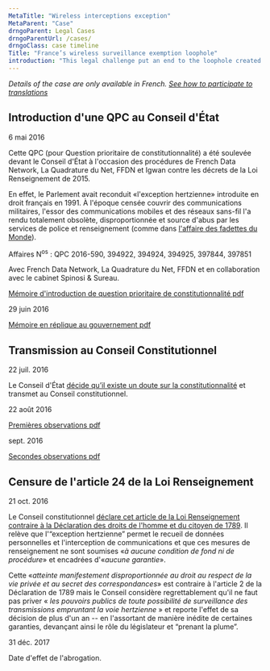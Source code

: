 ```yaml
---
MetaTitle: "Wireless interceptions exception"
MetaParent: "Case"
drngoParent: Legal Cases
drngoParentUrl: /cases/
drngoClass: case timeline
Title: "France’s wireless surveillance exemption loophole"
introduction: "This legal challenge put an end to the loophole created in 1991 which made wireless communications subject to exemptions. Data Rights members participated in the case."
---
```



*Details of the case are only available in French. [See how to participate to translations](/action/translate/)*


## Introduction d'une QPC au Conseil d'État 

<div class="event-date">6 mai 2016</div>

Cette QPC (pour Question prioritaire de constitutionnalité) a été soulevée devant le Conseil d'État à l'occasion des procédures de French Data Network, La Quadrature du Net, FFDN et Igwan contre les décrets de la Loi Renseignement de 2015.

En effet, le Parlement avait reconduit «l'exception hertzienne» introduite en droit français en 1991. À l'époque censée couvrir des communications militaires, l'essor des communications mobiles et des réseaux sans-fil l'a rendu totalement obsolète, disproportionnée et source d'abus par les services de police et renseignement (comme dans [l'affaire des fadettes du Monde](https://www.franceinter.fr/justice/affaire-des-fadettes-squarcini-condamne)).

Affaires N<sup>os</sup> : QPC 2016-590, 394922, 394924, 394925, 397844, 397851

Avec French Data Network, La Quadrature du Net, FFDN et en collaboration avec le cabinet Spinosi & Sureau.

<a href="https://data.datarights.ngo/s/jdmn3x8oscs97xb/download" class="attachment document">
<!-- <img src="/assets/image.jpg" alt=" "> -->
<p class="filename">Mémoire d'introduction de question prioritaire de constitutionnalité
<span class="filetype pdf">pdf</span></p>
</a>

<div class="event-date">29 juin 2016</div>

<a class="attachment document" href="https://data.datarights.ngo/s/8ksY5azEyFxLq7e/download">
<!-- <img src="/assets/image.jpg" alt=" "> -->
<p class="filename">Mémoire en réplique au gouvernement
<span class="filetype pdf">pdf</span></p>
</a>

## Transmission au Conseil Constitutionnel

<div class="event-date">22 juil. 2016</div>

Le Conseil d'État [décide qu’il existe un doute sur la constitutionnalité](http://www.conseil-etat.fr/fr/arianeweb/CE/decision/2016-07-22/394922) et transmet au Conseil constitutionnel.

<div class="event-date">22 août 2016</div>

<a class="attachment document" href="https://data.datarights.ngo/s/M8wsnrEwXoQcbim/download">
<!-- <img src="/assets/image.jpg" alt=" "> -->
<p class="filename">Premières observations
<span class="filetype pdf">pdf</span></p>
</a>

<div class="event-date">sept. 2016</div>

<a class="attachment document" href="https://data.datarights.ngo/s/kjpLotJaSP4SmJ3/download">
<!-- <img src="/assets/image.jpg" alt=" "> -->
<p class="filename">Secondes observations
<span class="filetype pdf">pdf</span></p>
</a>



## Censure de l'article 24 de la Loi Renseignement 

<div class="event-date">21 oct. 2016</div>

Le Conseil constitutionnel [déclare cet article de la Loi Renseignement contraire à la Déclaration des droits de l'homme et du citoyen de 1789](http://www.conseil-constitutionnel.fr/conseil-constitutionnel/francais/les-decisions/acces-par-date/decisions-depuis-1959/2016/2016-590-qpc/decision-n-2016-590-qpc-du-21-octobre-2016.148047.html). Il relève que l'“exception hertzienne” permet le recueil de données personnelles et l'interception de communications et que ces mesures de renseignement ne sont soumises «*à aucune condition de fond ni de procédure*» et encadrées d'«*aucune garantie*».

Cette «*atteinte manifestement disproportionnée au droit au respect de la vie privée et au secret des correspondances*» est contraire à l'article 2 de la Déclaration de 1789 mais le Conseil considère regrettablement qu'il ne faut pas priver « *les pouvoirs publics de toute possibilité de surveillance des transmissions empruntant la voie hertzienne* » et reporte l'effet de sa décision de plus d'un an -- en l'assortant de manière inédite de certaines garanties, devançant ainsi le rôle du législateur et “prenant la plume”.

<div class="event-date">31 déc. 2017</div>

Date d'effet de l'abrogation.
